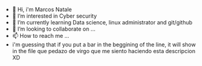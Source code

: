 - 👋 Hi, i'm Marcos Natale
- 👀 I’m interested in Cyber security
- 🌱 I’m currently learning Data science, linux administrator and git/github 
- 💞️ I’m looking to collaborate on ...
- 📫 How to reach me ...
- i'm guessing that if you put a bar in the beggining of the line, it will show in the file 
que pedazo de virgo que me siento haciendo esta descripcion XD
<!---
Marcos126/Marcos126 is a ✨ special ✨ repository because its `README.md` (this file) appears on your GitHub profile.
You can click the Preview link to take a look at your changes.
--->
